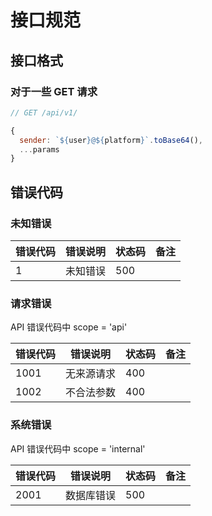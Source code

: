 # 接口规范

## 接口格式

### 对于一些 GET 请求

```js
// GET /api/v1/

{
  sender: `${user}@${platform}`.toBase64(),
  ...params
}
```

## 错误代码

### 未知错误

| 错误代码 | 错误说明 | 状态码 | 备注 |
| -------- | -------- | ------ | ---- |
| 1        | 未知错误 | 500    |      |

### 请求错误

API 错误代码中 scope = 'api'

| 错误代码 | 错误说明   | 状态码 | 备注 |
| -------- | ---------- | ------ | ---- |
| 1001     | 无来源请求 | 400    |      |
| 1002     | 不合法参数 | 400    |      |

### 系统错误

API 错误代码中 scope = 'internal'

| 错误代码 | 错误说明   | 状态码 | 备注 |
| -------- | ---------- | ------ | ---- |
| 2001     | 数据库错误 | 500    |      |
